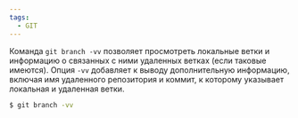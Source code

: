 ```yaml
---
tags:
  - GIT
---
```

Команда `git branch -vv` позволяет просмотреть локальные ветки и информацию о связанных с ними удаленных ветках (если таковые имеются). Опция `-vv` добавляет к выводу дополнительную информацию, включая имя удаленного репозитория и коммит, к которому указывает локальная и удаленная ветки.

```bash
$ git branch -vv
```